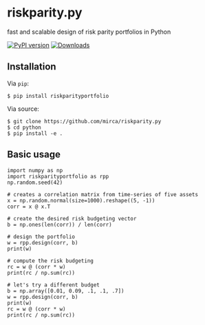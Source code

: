 # riskparity.py

fast and scalable design of risk parity portfolios in Python

[![PyPI version](https://badge.fury.io/py/riskparityportfolio.svg)](https://badge.fury.io/py/riskparityportfolio)
[![Downloads](https://pepy.tech/badge/riskparityportfolio)](https://pepy.tech/project/riskparityportfolio)

## Installation
Via `pip`:
```
$ pip install riskparityportfolio
```

Via source:
```
$ git clone https://github.com/mirca/riskparity.py
$ cd python
$ pip install -e .
```

## Basic usage
```{python}
import numpy as np
import riskparityportfolio as rpp
np.random.seed(42)

# creates a correlation matrix from time-series of five assets
x = np.random.normal(size=1000).reshape((5, -1))
corr = x @ x.T

# create the desired risk budgeting vector
b = np.ones(len(corr)) / len(corr)

# design the portfolio
w = rpp.design(corr, b)
print(w)

# compute the risk budgeting
rc = w @ (corr * w)
print(rc / np.sum(rc))

# let's try a different budget
b = np.array([0.01, 0.09, .1, .1, .7])
w = rpp.design(corr, b)
print(w)
rc = w @ (corr * w)
print(rc / np.sum(rc))
```
